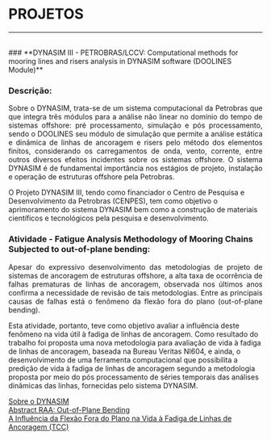 # **PROJETOS** 
<hr size = "7">
<br>
### **DYNASIM III - PETROBRAS/LCCV: Computational methods for mooring lines and risers analysis in DYNASIM software (DOOLINES Module)**

### Descrição:


<p align="justify"> 
Sobre o DYNASIM, trata-se de um sistema computacional da Petrobras que que integra três módulos para a análise não linear no domínio do tempo de sistemas offshore: pré processamento, simulação e pós processamento, sendo o DOOLINES seu módulo de simulação que permite a análise estática e dinâmica de linhas de ancoragem e risers pelo método dos elementos finitos, considerando os carregamentos de onda, vento, corrente, entre outros diversos efeitos incidentes sobre os sistemas offshore. O sistema DYNASIM é de fundamental importância nos estágios de projeto, instalação e operação de estruturas offshore pela Petrobras.

O Projeto DYNASIM III, tendo como financiador o Centro de Pesquisa e Desenvolvimento da Petrobras (CENPES), tem como objetivo o aprimoramento do sistema DYNASIM bem como a construção de materiais científicos e tecnológicos pela pesquisa e desenvolvimento. </p>

### Atividade - Fatigue Analysis Methodology of Mooring Chains Subjected to out-of-plane bending: 
<p align="justify"> 
Apesar do expressivo desenvolvimento das metodologias de projeto de sistemas de ancoragem de estruturas offshore, a alta taxa de ocorrência de falhas prematuras de linhas de ancoragem, observada nos últimos anos confirma a necessidade de revisão de tais metodologias. Entre as principais causas de falhas está o fenômeno da flexão fora do plano (out-of-plane bending).

Esta atividade, portanto, teve como objetivo avaliar a influência deste fenômeno na vida útil à fadiga de linhas de ancoragem. Como resultado do trabalho foi proposta uma nova metodologia para avaliação de vida à fadiga de linhas de ancoragem, baseada na Bureau Veritas NI604, e ainda, o desenvolvimento de uma ferramenta computacional que possibilita a predição de vida à fadiga de linhas de ancoragem segundo a metodologia proposta por meio do pós processamento de séries temporais das análises dinâmicas das linhas, fornecidas pelo sistema DYNASIM. </p>

<a href="http://webserver2.tecgraf.puc-rio.br/~lula/manual/dynasim.pdf">Sobre o DYNASIM</a><br>
<a href="https://github.com/victor-pontes/Portfolio/raw/master/RAA-2018-VICTOR.pdf">Abstract RAA: Out-of-Plane Bending</a><br>
<a href="https://github.com/victor-pontes/Portfolio/raw/master/TCC%20VAPSN%20vFinal.pdf">A Influência da Flexão Fora do Plano na Vida à Fadiga de Linhas de Ancoragem (TCC)</a>
